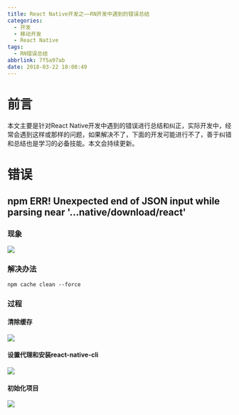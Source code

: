 ```yaml
---
title: React Native开发之——RN开发中遇到的错误总结
categories:
  - 开发
  - 移动开发
  - React Native
tags:
  - RN错误总结
abbrlink: 7f5a97ab
date: 2018-03-22 18:08:49
---
```


# 前言 
本文主要是针对React Native开发中遇到的错误进行总结和纠正，实际开发中，经常会遇到这样或那样的问题，如果解决不了，下面的开发可能进行不了，善于纠错和总结也是学习的必备技能。本文会持续更新。    

<!--more-->

# 错误 

## npm ERR! Unexpected end of JSON input while parsing near '...native/download/react'
### 现象 
![][1]  
### 解决办法

	npm cache clean --force
### 过程 
#### 清除缓存
![][2]
#### 设置代理和安装react-native-cli
![][3]
#### 初始化项目
![][4]  



[1]: https://cdn.jsdelivr.net/gh/PGzxc/CDN@master/blog-image/rn-error-cache.png
[2]: https://cdn.jsdelivr.net/gh/PGzxc/CDN@master/blog-image/rn-error-clear-cache.png
[3]: https://cdn.jsdelivr.net/gh/PGzxc/CDN@master/blog-image/rn-error-set-registry.png
[4]: https://cdn.jsdelivr.net/gh/PGzxc/CDN@master/blog-image/rn-error-init.png
